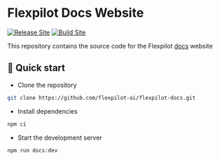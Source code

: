 # Flexpilot Docs Website

[![Release Site](https://github.com/flexpilot-ai/flexpilot-docs/actions/workflows/release.yml/badge.svg)](https://github.com/flexpilot-ai/flexpilot-docs/actions/workflows/release.yml)
[![Build Site](https://github.com/flexpilot-ai/flexpilot-docs/actions/workflows/build.yml/badge.svg)](https://github.com/flexpilot-ai/flexpilot-docs/actions/workflows/build.yml)

This repository contains the source code for the Flexpilot [docs](https://flexpilot.ai) website

## 🚀 Quick start

- Clone the repository

```sh
git clone https://github.com/flexpilot-ai/flexpilot-docs.git
```

- Install dependencies

```sh
npm ci
```

- Start the development server

```sh
npm run docs:dev
```
